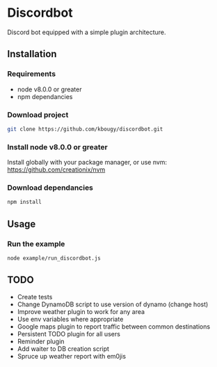 # Discordbot
Discord bot equipped with a simple plugin architecture.

## Installation

### Requirements
* node v8.0.0 or greater
* npm dependancies

### Download project

```bash
git clone https://github.com/kbougy/discordbot.git
```

### Install node v8.0.0 or greater
Install globally with your package manager, or use nvm:
https://github.com/creationix/nvm

### Download dependancies
```bash
npm install
```

## Usage
### Run the example
```bash
node example/run_discordbot.js
```

## TODO
* Create tests
* Change DynamoDB script to use version of dynamo (change host)
* Improve weather plugin to work for any area
* Use env variables where appropriate
* Google maps plugin to report traffic between common destinations
* Persistent TODO plugin for all users
* Reminder plugin
* Add waiter to DB creation script
* Spruce up weather report with em0jis

